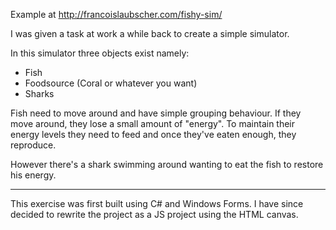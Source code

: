 Example at http://francoislaubscher.com/fishy-sim/

I was given a task at work a while back to create a simple simulator.

In this simulator three objects exist namely:
- Fish
- Foodsource (Coral or whatever you want)
- Sharks

Fish need to move around and have simple grouping behaviour.
If they move around, they lose a small amount of "energy".
To maintain their energy levels they need to feed and once they've eaten enough, they reproduce.

However there's a shark swimming around wanting to eat the fish to restore his energy.

---------------------------------------------------------------------------------------
This exercise was first built using C# and Windows Forms. 
I have since decided to rewrite the project as a JS project using the HTML canvas.

